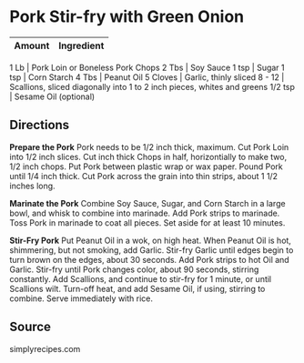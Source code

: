 # Pork Stir-fry with Green Onion

Amount | Ingredient
----|----

1 Lb | Pork Loin or Boneless Pork Chops
2 Tbs | Soy Sauce
1 tsp | Sugar
1 tsp | Corn Starch 
4 Tbs | Peanut Oil
5 Cloves | Garlic, thinly sliced
8 - 12 | Scallions, sliced diagonally into 1 to 2 inch pieces, whites and greens
1/2 tsp | Sesame Oil (optional)

## Directions

**Prepare the Pork**
Pork needs to be 1/2 inch thick, maximum.
Cut Pork Loin into 1/2 inch slices.
Cut inch thick Chops in half, horizontially to make two, 1/2 inch chops.
Put Pork between plastic wrap or wax paper.
Pound Pork until 1/4 inch thick.
Cut Pork across the grain into thin strips, about 1 1/2 inches long.

**Marinate the Pork**
Combine Soy Sauce, Sugar, and Corn Starch in a large bowl, and whisk to combine into marinade.
Add Pork strips to marinade.
Toss Pork in marinade to coat all pieces.
Set aside for at least 10 minutes.

**Stir-Fry Pork**
Put Peanut Oil in a wok, on high heat.
When Peanut Oil is hot, shimmering, but not smoking, add Garlic.
Stir-fry Garlic until edges begin to turn brown on the edges, about 30 seconds.
Add Pork strips to hot Oil and Garlic.
Stir-fry until Pork changes color, about 90 seconds, stirring constantly.
Add Scallions, and continue to stir-fry for 1 minute, or until Scallions wilt.
Turn-off heat, and add Sesame Oil, if using, stirring to combine.
Serve immediately with rice.

## Source
simplyrecipes.com
